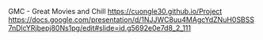 GMC - Great Movies and Chill
https://cuongle30.github.io/Project
https://docs.google.com/presentation/d/1NJJWC8uu4MAgcYdZNuH0SBSS7nDlcYRjbepj80Ns1pg/edit#slide=id.g5692e0e7d8_2_111
